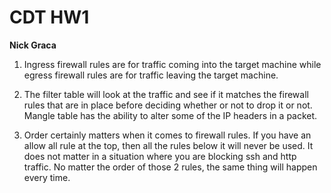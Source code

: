 # CDT HW1
**Nick Graca**

1. Ingress firewall rules are for traffic coming into the target machine while egress firewall rules are for traffic leaving the target machine.

2. The filter table will look at the traffic and see if it matches the firewall rules that are in place before deciding whether or not to drop it or not. Mangle table has the ability to alter some of the IP headers in a packet.

3. Order certainly matters when it comes to firewall rules. If you have an allow all rule at the top, then all the rules below it will never be used. It does not matter in a situation where you are blocking ssh and http traffic. No matter the order of those 2 rules, the same thing will happen every time.